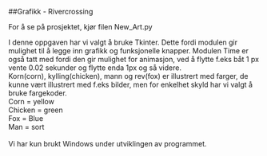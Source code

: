 ##Grafikk - Rivercrossing

For å se på prosjektet, kjør filen New_Art.py

I denne oppgaven har vi valgt å bruke Tkinter. Dette fordi modulen gir mulighet til å legge inn grafikk og funksjonelle knapper. Modulen Time er også tatt med fordi den gir mulighet for animasjon, ved å flytte f.eks båt 1 px vente 0.02 sekunder og flytte enda 1px og så videre.</br>
Korn(corn), kylling(chicken), mann og rev(fox) er illustrert med farger, de kunne vært illustrert med f.eks bilder, men for enkelhet skyld har vi valgt å bruke fargekoder. 
<br>
Corn = yellow<BR>
Chicken = green<BR>
Fox = Blue<br>
Man = sort<br>
</br>
Vi har kun brukt Windows under utviklingen av programmet. <br>
